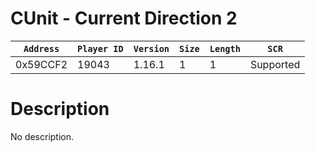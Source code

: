 # CUnit - Current Direction 2

| `Address` | `Player ID` | `Version` | `Size` | `Length` | `SCR` |
| ---------- | ----------- | --------- | ------ | -------- | ---- |
| 0x59CCF2 | 19043 | 1.16.1 | 1 | 1 | Supported |

# Description

No description.